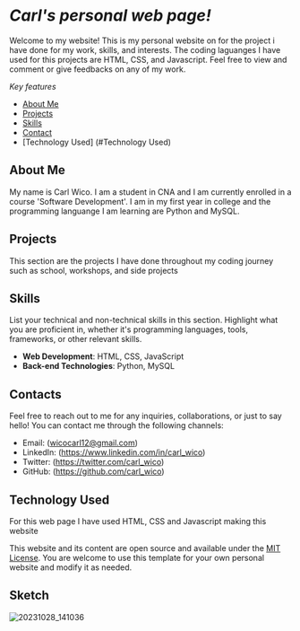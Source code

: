 # *Carl's personal web page!*

Welcome to my website! This is my personal website on for the project i have done for my work, skills, and interests. The coding laguanges I have used for this projects are
HTML, CSS, and Javascript. Feel free to view and comment or give feedbacks on any of my work.


*Key features*

- [About Me](#about-me)
- [Projects](#projects)
- [Skills](#skills)
- [Contact](#contact)
- [Technology Used] (#Technology Used)

## About Me

My name is Carl Wico. I am a student in CNA and I am currently enrolled in a course 'Software Development'. I am in my first year in college and the programming languange I am learning are Python and MySQL.

## Projects

This section are the projects I have done throughout my coding journey such as school, workshops, and side projects


## Skills

List your technical and non-technical skills in this section. Highlight what you are proficient in, whether it's programming languages, tools, frameworks, or other relevant skills.

- **Web Development**: HTML, CSS, JavaScript
- **Back-end Technologies**: Python, MySQL

## Contacts

Feel free to reach out to me for any inquiries, collaborations, or just to say hello! You can contact me through the following channels:

- Email: (wicocarl12@gmail.com)
- LinkedIn: (https://www.linkedin.com/in/carl_wico)
- Twitter: (https://twitter.com/carl_wico)
- GitHub: (https://github.com/carl_wico)

## Technology Used

For this web page I have used HTML, CSS and Javascript making this website

This website and its content are open source and available under the [MIT License](LICENSE). You are welcome to use this template for your own personal website and modify it as needed.

## Sketch 
![20231028_141036](https://github.com/WCARL12/My_First_Web_Project/assets/139624156/364bceb9-b51b-4c60-a426-b5a1ee0f4be6)

